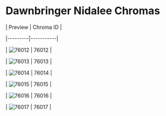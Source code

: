 # Dawnbringer Nidalee Chromas


| Preview | Chroma ID |

|---------|-----------|

| ![76012](https://raw.communitydragon.org/latest/plugins/rcp-be-lol-game-data/global/default/v1/champion-chroma-images/76/76012.png) | 76012 |

| ![76013](https://raw.communitydragon.org/latest/plugins/rcp-be-lol-game-data/global/default/v1/champion-chroma-images/76/76013.png) | 76013 |

| ![76014](https://raw.communitydragon.org/latest/plugins/rcp-be-lol-game-data/global/default/v1/champion-chroma-images/76/76014.png) | 76014 |

| ![76015](https://raw.communitydragon.org/latest/plugins/rcp-be-lol-game-data/global/default/v1/champion-chroma-images/76/76015.png) | 76015 |

| ![76016](https://raw.communitydragon.org/latest/plugins/rcp-be-lol-game-data/global/default/v1/champion-chroma-images/76/76016.png) | 76016 |

| ![76017](https://raw.communitydragon.org/latest/plugins/rcp-be-lol-game-data/global/default/v1/champion-chroma-images/76/76017.png) | 76017 |